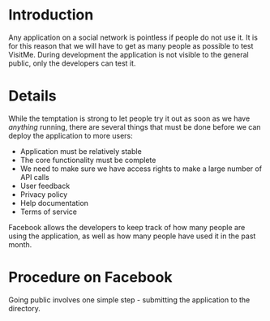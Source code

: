 # Introduction #
Any application on a social network is pointless if people do not use it. It is for this reason that we will have to get as many people as possible to test VisitMe. During development the application is not visible to the general public, only the developers can test it.

# Details #
While the temptation is strong to let people try it out as soon as we have _anything_ running, there are several things that must be done before we can deploy the application to more users:

  * Application must be relatively stable
  * The core functionality must be complete
  * We need to make sure we have access rights to make a large number of API calls
  * User feedback
  * Privacy policy
  * Help documentation
  * Terms of service

Facebook allows the developers to keep track of how many people are using the application, as well as how many people have used it in the past month.


# Procedure on Facebook #
Going public involves one simple step - submitting the application to the directory.